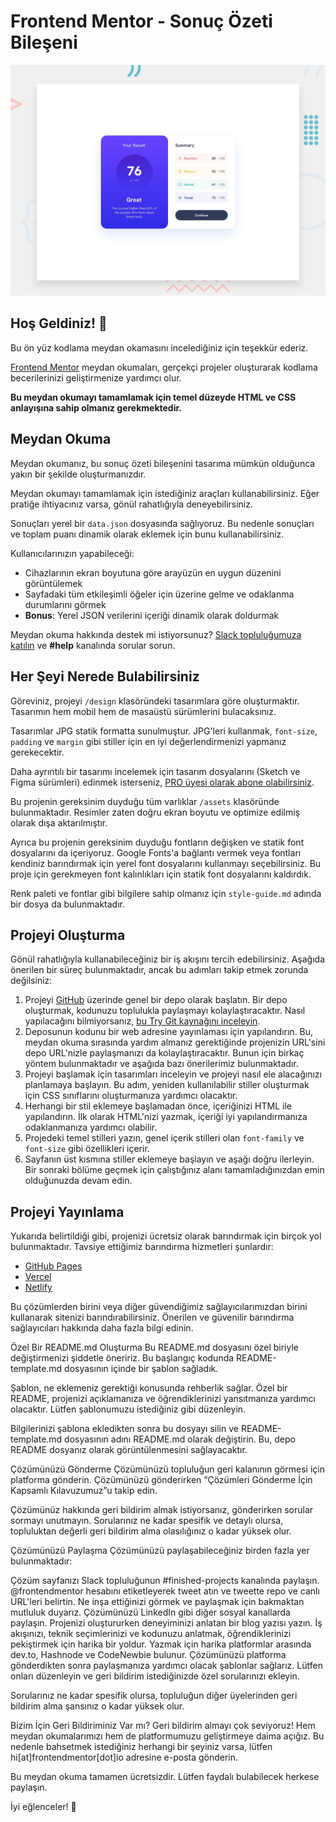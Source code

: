 # Frontend Mentor - Sonuç Özeti Bileşeni

![Sonuç özeti bileşeni kodlama meydan okuması için tasarım önizlemesi](./design/desktop-preview.jpg)

## Hoş Geldiniz! 👋

Bu ön yüz kodlama meydan okamasını incelediğiniz için teşekkür ederiz.

[Frontend Mentor](https://www.frontendmentor.io) meydan okumaları, gerçekçi projeler oluşturarak kodlama becerilerinizi geliştirmenize yardımcı olur.

**Bu meydan okumayı tamamlamak için temel düzeyde HTML ve CSS anlayışına sahip olmanız gerekmektedir.**

## Meydan Okuma

Meydan okumanız, bu sonuç özeti bileşenini tasarıma mümkün olduğunca yakın bir şekilde oluşturmanızdır.

Meydan okumayı tamamlamak için istediğiniz araçları kullanabilirsiniz. Eğer pratiğe ihtiyacınız varsa, gönül rahatlığıyla deneyebilirsiniz.

Sonuçları yerel bir `data.json` dosyasında sağlıyoruz. Bu nedenle sonuçları ve toplam puanı dinamik olarak eklemek için bunu kullanabilirsiniz.

Kullanıcılarınızın yapabileceği:

- Cihazlarının ekran boyutuna göre arayüzün en uygun düzenini görüntülemek
- Sayfadaki tüm etkileşimli öğeler için üzerine gelme ve odaklanma durumlarını görmek
- **Bonus**: Yerel JSON verilerini içeriği dinamik olarak doldurmak

Meydan okuma hakkında destek mi istiyorsunuz? [Slack topluluğumuza katılın](https://www.frontendmentor.io/slack) ve **#help** kanalında sorular sorun.

## Her Şeyi Nerede Bulabilirsiniz

Göreviniz, projeyi `/design` klasöründeki tasarımlara göre oluşturmaktır. Tasarımın hem mobil hem de masaüstü sürümlerini bulacaksınız.

Tasarımlar JPG statik formatta sunulmuştur. JPG'leri kullanmak, `font-size`, `padding` ve `margin` gibi stiller için en iyi değerlendirmenizi yapmanız gerekecektir.

Daha ayrıntılı bir tasarımı incelemek için tasarım dosyalarını (Sketch ve Figma sürümleri) edinmek isterseniz, [PRO üyesi olarak abone olabilirsiniz](https://www.frontendmentor.io/pro).

Bu projenin gereksinim duyduğu tüm varlıklar `/assets` klasöründe bulunmaktadır. Resimler zaten doğru ekran boyutu ve optimize edilmiş olarak dışa aktarılmıştır.

Ayrıca bu projenin gereksinim duyduğu fontların değişken ve statik font dosyalarını da içeriyoruz. Google Fonts'a bağlantı vermek veya fontları kendiniz barındırmak için yerel font dosyalarını kullanmayı seçebilirsiniz. Bu proje için gerekmeyen font kalınlıkları için statik font dosyalarını kaldırdık.

Renk paleti ve fontlar gibi bilgilere sahip olmanız için `style-guide.md` adında bir dosya da bulunmaktadır.

## Projeyi Oluşturma

Gönül rahatlığıyla kullanabileceğiniz bir iş akışını tercih edebilirsiniz. Aşağıda önerilen bir süreç bulunmaktadır, ancak bu adımları takip etmek zorunda değilsiniz:

1. Projeyi [GitHub](https://github.com/) üzerinde genel bir depo olarak başlatın. Bir depo oluşturmak, kodunuzu toplulukla paylaşmayı kolaylaştıracaktır. Nasıl yapılacağını bilmiyorsanız, [bu Try Git kaynağını inceleyin](https://try.github.io/).
2. Deposunun kodunu bir web adresine yayınlaması için yapılandırın. Bu, meydan okuma sırasında yardım almanız gerektiğinde projenizin URL'sini depo URL'nizle paylaşmanızı da kolaylaştıracaktır. Bunun için birkaç yöntem bulunmaktadır ve aşağıda bazı önerilerimiz bulunmaktadır.
3. Projeyi başlamak için tasarımları inceleyin ve projeyi nasıl ele alacağınızı planlamaya başlayın. Bu adım, yeniden kullanılabilir stiller oluşturmak için CSS sınıflarını oluşturmanıza yardımcı olacaktır.
4. Herhangi bir stil eklemeye başlamadan önce, içeriğinizi HTML ile yapılandırın. İlk olarak HTML'nizi yazmak, içeriği iyi yapılandırmanıza odaklanmanıza yardımcı olabilir.
5. Projedeki temel stilleri yazın, genel içerik stilleri olan `font-family` ve `font-size` gibi özellikleri içerir.
6. Sayfanın üst kısmına stiller eklemeye başlayın ve aşağı doğru ilerleyin. Bir sonraki bölüme geçmek için çalıştığınız alanı tamamladığınızdan emin olduğunuzda devam edin.

## Projeyi Yayınlama

Yukarıda belirtildiği gibi, projenizi ücretsiz olarak barındırmak için birçok yol bulunmaktadır. Tavsiye ettiğimiz barındırma hizmetleri şunlardır:

- [GitHub Pages](https://pages.github.com/)
- [Vercel](https://vercel.com/)
- [Netlify](https://www.netlify.com/)

Bu çözümlerden birini veya diğer güvendiğimiz sağlayıcılarımızdan birini kullanarak sitenizi barındırabilirsiniz. Önerilen ve güvenilir barındırma sağlayıcıları hakkında daha fazla bilgi edinin.

Özel Bir README.md Oluşturma
Bu README.md dosyasını özel biriyle değiştirmenizi şiddetle öneririz. Bu başlangıç ​​kodunda README-template.md dosyasının içinde bir şablon sağladık.

Şablon, ne eklemeniz gerektiği konusunda rehberlik sağlar. Özel bir README, projenizi açıklamanıza ve öğrendiklerinizi yansıtmanıza yardımcı olacaktır. Lütfen şablonumuzu istediğiniz gibi düzenleyin.

Bilgilerinizi şablona ekledikten sonra bu dosyayı silin ve README-template.md dosyasının adını README.md olarak değiştirin. Bu, depo README dosyanız olarak görüntülenmesini sağlayacaktır.

Çözümünüzü Gönderme
Çözümünüzü topluluğun geri kalanının görmesi için platforma gönderin. Çözümünüzü gönderirken “Çözümleri Gönderme İçin Kapsamlı Kılavuzumuz”u takip edin.

Çözümünüz hakkında geri bildirim almak istiyorsanız, gönderirken sorular sormayı unutmayın. Sorularınız ne kadar spesifik ve detaylı olursa, topluluktan değerli geri bildirim alma olasılığınız o kadar yüksek olur.

Çözümünüzü Paylaşma
Çözümünüzü paylaşabileceğiniz birden fazla yer bulunmaktadır:

Çözüm sayfanızı Slack topluluğunun #finished-projects kanalında paylaşın.
@frontendmentor hesabını etiketleyerek tweet atın ve tweette repo ve canlı URL'leri belirtin. Ne inşa ettiğinizi görmek ve paylaşmak için bakmaktan mutluluk duyarız.
Çözümünüzü LinkedIn gibi diğer sosyal kanallarda paylaşın.
Projenizi oluştururken deneyiminizi anlatan bir blog yazısı yazın. İş akışınızı, teknik seçimlerinizi ve kodunuzu anlatmak, öğrendiklerinizi pekiştirmek için harika bir yoldur. Yazmak için harika platformlar arasında dev.to, Hashnode ve CodeNewbie bulunur.
Çözümünüzü platforma gönderdikten sonra paylaşmanıza yardımcı olacak şablonlar sağlarız. Lütfen onları düzenleyin ve geri bildirim istediğinizde özel sorularınızı ekleyin.

Sorularınız ne kadar spesifik olursa, topluluğun diğer üyelerinden geri bildirim alma şansınız o kadar yüksek olur.

Bizim İçin Geri Bildiriminiz Var mı?
Geri bildirim almayı çok seviyoruz! Hem meydan okumalarımızı hem de platformumuzu geliştirmeye daima açığız. Bu nedenle bahsetmek istediğiniz herhangi bir şeyiniz varsa, lütfen hi[at]frontendmentor[dot]io adresine e-posta gönderin.

Bu meydan okuma tamamen ücretsizdir. Lütfen faydalı bulabilecek herkese paylaşın.

İyi eğlenceler! 🚀